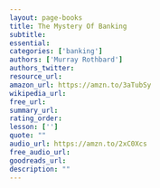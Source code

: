 ```yaml
---
layout: page-books
title: The Mystery Of Banking
subtitle: 
essential: 
categories: ['banking']
authors: ['Murray Rothbard']
authors_twitter: 
resource_url: 
amazon_url: https://amzn.to/3aTubSy
wikipedia_url: 
free_url: 
summary_url: 
rating_order: 
lesson: ['']
quote: ""
audio_url: https://amzn.to/2xC0Xcs
free_audio_url: 
goodreads_url: 
description: ""
---
```

